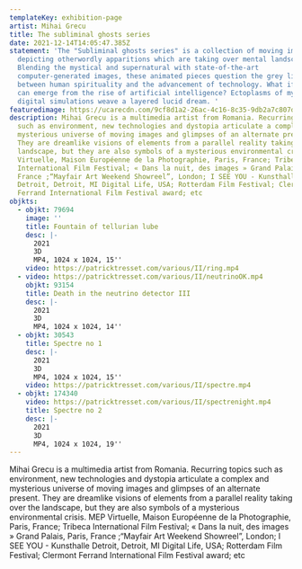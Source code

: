 ```yaml
---
templateKey: exhibition-page
artist: Mihai Grecu
title: The subliminal ghosts series
date: 2021-12-14T14:05:47.385Z
statement: 'The "Subliminal ghosts series" is a collection of moving images
  depicting otherwordly apparitions which are taking over mental landscapes.
  Blending the mystical and supernatural with state-of-the-art
  computer-generated images, these animated pieces question the grey line
  between human spirituality and the advancement of technology. What if ghosts
  can emerge from the rise of artificial intelligence? Ectoplasms of mysterious
  digital simulations weave a layered lucid dream. '
featuredimage: https://ucarecdn.com/9cf8d1a2-26ac-4c16-8c35-9db2a7c807da/
description: Mihai Grecu is a multimedia artist from Romania. Recurring topics
  such as environment, new technologies and dystopia articulate a complex and
  mysterious universe of moving images and glimpses of an alternate present.
  They are dreamlike visions of elements from a parallel reality taking over the
  landscape, but they are also symbols of a mysterious environmental crisis. MEP
  Virtuelle, Maison Européenne de la Photographie, Paris, France; Tribeca
  International Film Festival; « Dans la nuit, des images » Grand Palais, Paris,
  France ;“Mayfair Art Weekend Showreel”, London; I SEE YOU - Kunsthalle
  Detroit, Detroit, MI Digital Life, USA; Rotterdam Film Festival; Clermont
  Ferrand International Film Festival award; etc
objkts:
  - objkt: 79694
    image: ''
    title: Fountain of tellurian lube
    desc: |-
      2021
      3D
      MP4, 1024 x 1024, 15''
    video: https://patricktresset.com/various/II/ring.mp4
  - video: https://patricktresset.com/various/II/neutrinoOK.mp4
    objkt: 93154
    title: Death in the neutrino detector III
    desc: |-
      2021
      3D
      MP4, 1024 x 1024, 14''
  - objkt: 30543
    title: Spectre no 1
    desc: |-
      2021
      3D
      MP4, 1024 x 1024, 15''
    video: https://patricktresset.com/various/II/spectre.mp4
  - objkt: 174340
    video: https://patricktresset.com/various/II/spectrenight.mp4
    title: Spectre no 2
    desc: |-
      2021
      3D
      MP4, 1024 x 1024, 19''
---
```


Mihai Grecu is a multimedia artist from Romania. Recurring topics such as environment, new technologies and dystopia articulate a complex and mysterious universe of moving images and glimpses of an alternate present. They are dreamlike visions of elements from a parallel reality taking over the landscape, but they are also symbols of a mysterious environmental crisis. MEP Virtuelle, Maison Européenne de la Photographie, Paris, France; Tribeca International Film Festival; « Dans la nuit, des images » Grand Palais, Paris, France ;“Mayfair Art Weekend Showreel”, London; I SEE YOU - Kunsthalle Detroit, Detroit, MI Digital Life, USA; Rotterdam Film Festival; Clermont Ferrand International Film Festival award; etc
